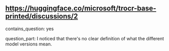 ## https://huggingface.co/microsoft/trocr-base-printed/discussions/2

contains_question: yes

question_part: I noticed that there's no clear definition of what the different model versions mean.